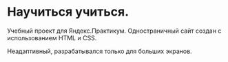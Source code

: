 # Научиться учиться.

Учебный проект для Яндекс.Практикум.
Одностраничный сайт создан с использованием HTML и CSS.

Неадаптивный, разрабатывался только для больших экранов.
